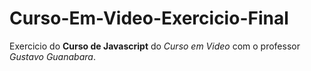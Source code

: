 # Curso-Em-Video-Exercicio-Final
Exercicio do **Curso de Javascript** do *Curso em Video* com o professor *Gustavo Guanabara*.
